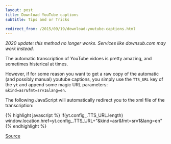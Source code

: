 ```yaml
---
layout: post
title: Download YouTube captions
subtitle: Tips and or Tricks

redirect_from: /2015/09/19/download-youtube-captions.html
---
```


*2020 update: this method no longer works. Services like downsub.com may work instead.*

The automatic transcription of YouTube vidoes is pretty amazing, and sometimes histerical at times. 

However, if for some reason you want to get a raw copy of the automatic (and possibly manual) youtube captions, you simply use the `TTS_URL` key of the `yt` and append some magic URL parameters: `&kind=asr&fmt=srv1&lang=en`.

The following JavaScript will automatically redirect you to the xml file of the transcription: 

{% highlight javascript %}
    if(yt.config_.TTS_URL.length) window.location.href=yt.config_.TTS_URL+"&kind=asr&fmt=srv1&lang=en"
{% endhighlight %}

[Source](http://www.labnol.org/internet/transcribe-video-to-text/28914/)

